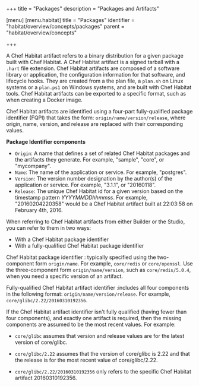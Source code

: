 +++
title = "Packages"
description = "Packages and Artifacts"

[menu]
  [menu.habitat]
    title = "Packages"
    identifier = "habitat/overview/concepts/packages"
    parent = "habitat/overview/concepts"

+++

A Chef Habitat artifact refers to a binary distribution for a given package built with Chef Habitat. A Chef Habitat artifact is a signed tarball with a `.hart` file extension. Chef Habitat artifacts are composed of a software library or application, the configuration information for that software, and lifecycle hooks. They are created from a the plan file, a `plan.sh` on Linux systems or a `plan.ps1` on Windows systems, and are built with Chef Habitat tools. Chef Habitat artifacts can be exported to a specific format, such as when creating a Docker image.

Chef Habitat artifacts are identified using a four-part fully-qualified package identifier (FQPI) that takes the form: `origin/name/version/release`, where origin, name, version, and release are replaced with their corresponding values.

**Package Identifier components**

- `Origin`: A name that defines a set of related Chef Habitat packages and the artifacts they generate. For example, "sample", "core", or "mycompany".
- `Name`: The name of the application or service. For example, "postgres".
- `Version`: The version number designation by the author(s) of the application or service. For example, "3.1.1", or "20160118".
- `Release`: The unique Chef Habitat id for a given version based on the timestamp pattern _YYYYMMDDhhmmss_. For example, "20160204220358" would be a Chef Habitat artifact built at 22:03:58 on February 4th, 2016.

When referring to Chef Habitat artifacts from either Builder or the Studio, you can refer to them in two ways:

- With a Chef Habitat package identifier
- With a fully-qualified Chef Habitat package identifier

Chef Habitat package identifier
: typically specified using the two-component form `origin/name`. For example, `core/redis` or `core/openssl`. Use the three-component form `origin/name/version`, such as `core/redis/5.0.4`, when you need a specific version of an artifact.

Fully-qualified Chef Habitat artifact identifier
:includes all four components in the following format: `origin/name/version/release`. For example, `core/glibc/2.22/20160310192356`.

If the Chef Habitat artifact identifier isn't fully qualified (having fewer than four components), and exactly one artifact is required, then the missing components are assumed to be the most recent values. For example:

- `core/glibc` assumes that version and release values are for the latest version of core/glibc.

- `core/glibc/2.22` assumes that the version of core/glibc is 2.22 and that the release is for the most recent value of core/glibc/2.22.

- `core/glibc/2.22/20160310192356` only refers to the specific Chef Habitat artifact 20160310192356.
